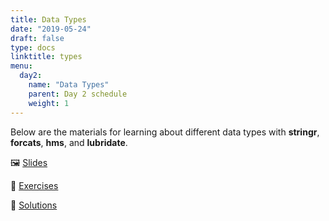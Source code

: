 ```yaml
---
title: Data Types
date: "2019-05-24"
draft: false
type: docs
linktitle: types
menu:
  day2:
    name: "Data Types"
    parent: Day 2 schedule
    weight: 1
---
```


Below are the materials for learning about different data types with **stringr**, **forcats**, **hms**, and **lubridate**.

:framed_picture: [Slides](https://github.com/wjakethompson/tidyds-2019/raw/master/slides/03-Data-Types.pdf)

:memo: [Exercises](https://github.com/wjakethompson/tidyds-2019/raw/master/03-Data-Types.Rmd)

:mag_right: [Solutions](https://github.com/wjakethompson/tidyds-2019/raw/master/solutions/03-Data-Types-Solutions.Rmd)
